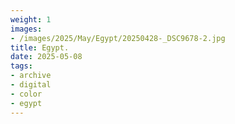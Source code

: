 ```yaml
---
weight: 1
images:
- /images/2025/May/Egypt/20250428-_DSC9678-2.jpg
title: Egypt.
date: 2025-05-08
tags:
- archive
- digital
- color
- egypt
---
```


